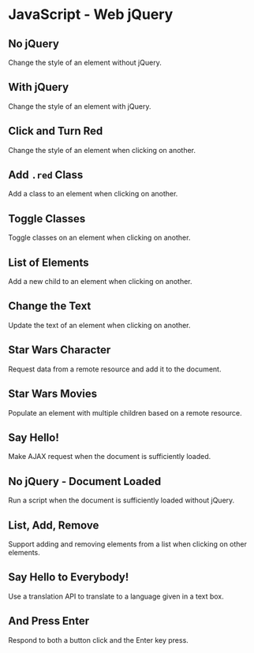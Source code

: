 # JavaScript - Web jQuery

## No jQuery
Change the style of an element without jQuery.

## With jQuery
Change the style of an element with jQuery.

## Click and Turn Red
Change the style of an element when clicking on another.

## Add `.red` Class
Add a class to an element when clicking on another.

## Toggle Classes
Toggle classes on an element when clicking on another.

## List of Elements
Add a new child to an element when clicking on another.

## Change the Text
Update the text of an element when clicking on another.

## Star Wars Character
Request data from a remote resource and add it to the document.

## Star Wars Movies
Populate an element with multiple children based on a remote resource.

## Say Hello!
Make AJAX request when the document is sufficiently loaded.

## No jQuery - Document Loaded
Run a script when the document is sufficiently loaded without jQuery.

## List, Add, Remove
Support adding and removing elements from a list when clicking on other elements.

## Say Hello to Everybody!
Use a translation API to translate to a language given in a text box.

## And Press Enter
Respond to both a button click and the Enter key press.

